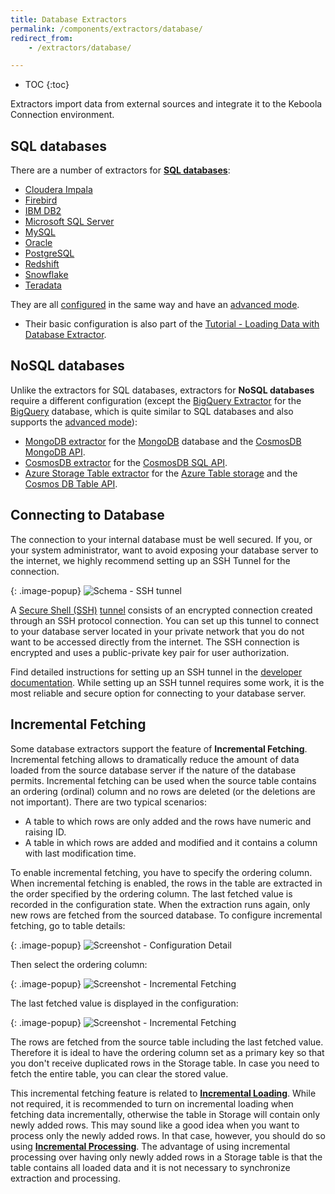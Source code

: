 ```yaml
---
title: Database Extractors
permalink: /components/extractors/database/
redirect_from:
    - /extractors/database/

---
```


* TOC
{:toc}

Extractors import data from external sources and integrate it to the Keboola Connection environment.

## SQL databases

There are a number of extractors for [**SQL databases**](/components/extractors/database/sqldb/):

- [Cloudera Impala](https://www.cloudera.com/products/open-source/apache-hadoop/impala.html)
- [Firebird](http://www.firebirdsql.org/)
- [IBM DB2](https://www.ibm.com/analytics/db2)
- [Microsoft SQL Server](https://www.microsoft.com/en-us/sql-server/)
- [MySQL](https://www.mysql.com/)
- [Oracle](https://www.oracle.com/index.html)
- [PostgreSQL](https://www.postgresql.org/)
- [Redshift](https://aws.amazon.com/redshift/)
- [Snowflake](https://www.snowflake.com/)
- [Teradata](https://www.teradata.com/)

They are all [configured](/components/extractors/database/sqldb/#create-new-configuration) in the same way and 
have an [advanced mode](/components/extractors/database/sqldb/). 
- Their basic configuration is also part of the [Tutorial - Loading Data with Database Extractor](/tutorial/load/database/). 

## NoSQL databases

Unlike the extractors for SQL databases, extractors for **NoSQL databases** require a different configuration (except the [BigQuery Extractor](/components/extractors/database/bigquery/) for the [BigQuery](https://cloud.google.com/bigquery/) database, which is quite similar to SQL databases and also supports the [advanced mode](/components/extractors/database/sqldb/)):

- [MongoDB extractor](/components/extractors/database/mongodb/) for the [MongoDB](https://www.mongodb.com/) database and the [CosmosDB MongoDB API](https://docs.microsoft.com/en-us/azure/cosmos-db/mongodb-introduction).
- [CosmosDB extractor](/components/extractors/database/cosmosdb/) for the [CosmosDB SQL API](https://docs.microsoft.com/en-us/azure/cosmos-db/tutorial-query-sql-api).
- [Azure Storage Table extractor](/components/extractors/database/cosmosdb/) for the [Azure Table storage](https://azure.microsoft.com/en-us/services/storage/tables) and the [Cosmos DB Table API](https://docs.microsoft.com/en-us/azure/cosmos-db/table-introduction).

## Connecting to Database
The connection to your internal database must be well secured. If you, or your system administrator, 
want to avoid exposing your database server to the internet, we highly recommend setting up an SSH Tunnel for the connection.

{: .image-popup}
![Schema - SSH tunnel](/components/extractors/database/ssh-tunnel.jpg)

A [Secure Shell (SSH)](https://en.wikipedia.org/wiki/Secure_Shell) [tunnel](https://en.wikipedia.org/wiki/Tunneling_protocol) consists of an encrypted connection created
through an SSH protocol connection. You can set up this tunnel to connect to your database server located in your private network that you do not want
to be accessed directly from the internet. The SSH connection is encrypted and uses a public-private key pair for user authorization.

Find detailed instructions for setting up an SSH tunnel in the [developer documentation](https://developers.keboola.com/integrate/database/).
While setting up an SSH tunnel requires some work, it is the most reliable and secure option for connecting to your database server.

## Incremental Fetching
Some database extractors support the feature of **Incremental Fetching**. Incremental fetching allows to dramatically 
reduce the amount of data loaded from the source database server if the nature of the database permits. Incremental fetching
can be used when the source table contains an ordering (ordinal) column and no rows are deleted (or the deletions are not important).
There are two typical scenarios:

- A table to which rows are only added and the rows have numeric and raising ID.
- A table in which rows are added and modified and it contains a column with last modification time.

To enable incremental fetching, you have to specify the ordering column. When incremental fetching is 
enabled, the rows in the table are extracted in the order specified by the ordering column. The last
fetched value is recorded in the configuration state. When the extraction runs again, only new rows 
are fetched from the sourced database. To configure incremental fetching, go to table details:

{: .image-popup}
![Screenshot - Configuration Detail](/components/extractors/database/db-detail.png)

Then select the ordering column:

{: .image-popup}
![Screenshot - Incremental Fetching](/components/extractors/database/incremental-fetching-1.png)

The last fetched value is displayed in the configuration:

{: .image-popup}
![Screenshot - Incremental Fetching](/components/extractors/database/incremental-fetching-2.png)

The rows are fetched from the source table including the last fetched value. Therefore it is
ideal to have the ordering column set as a primary key so that you don't receive duplicated rows in 
the Storage table. In case you need to fetch the entire table, you can clear the stored value.

This incremental fetching feature is related to [**Incremental Loading**](/storage/tables/#incremental-loading).
While not required, it is recommended to turn on incremental loading when fetching data incrementally, otherwise
the table in Storage will contain only newly added rows. This may sound like a good idea when you want to
process only the newly added rows. In that case, however, you should do so using 
[**Incremental Processing**](/storage/tables/#incremental-processing). The advantage of using incremental processing over 
having only newly added rows in a Storage table is that the table contains all loaded data and it is not necessary 
to synchronize extraction and processing.
